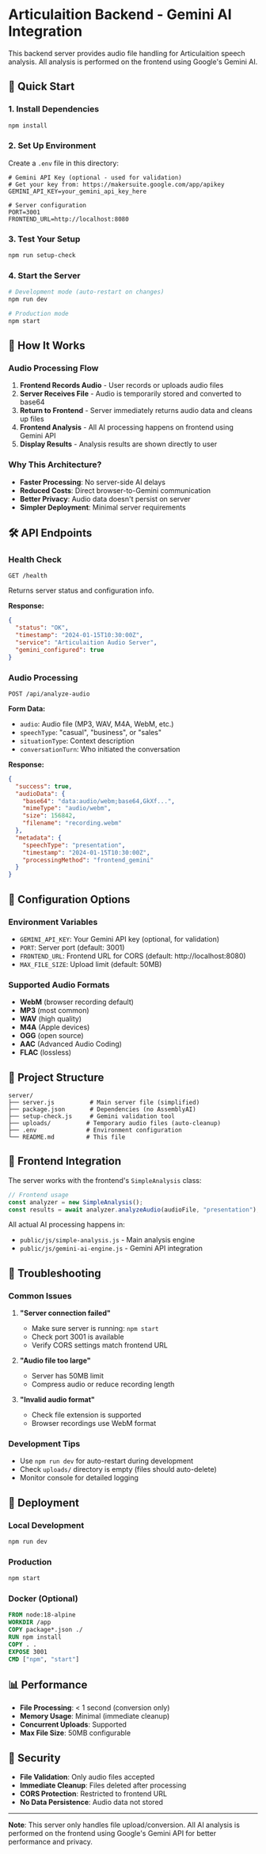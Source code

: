 # Articulaition Backend - Gemini AI Integration

This backend server provides audio file handling for Articulaition speech analysis. All analysis is performed on the frontend using Google's Gemini AI.

## 🚀 Quick Start

### 1. Install Dependencies

```bash
npm install
```

### 2. Set Up Environment

Create a `.env` file in this directory:

```env
# Gemini API Key (optional - used for validation)
# Get your key from: https://makersuite.google.com/app/apikey
GEMINI_API_KEY=your_gemini_api_key_here

# Server configuration
PORT=3001
FRONTEND_URL=http://localhost:8080
```

### 3. Test Your Setup

```bash
npm run setup-check
```

### 4. Start the Server

```bash
# Development mode (auto-restart on changes)
npm run dev

# Production mode
npm start
```

## 🎯 How It Works

### Audio Processing Flow

1. **Frontend Records Audio** - User records or uploads audio files
2. **Server Receives File** - Audio is temporarily stored and converted to base64
3. **Return to Frontend** - Server immediately returns audio data and cleans up files
4. **Frontend Analysis** - All AI processing happens on frontend using Gemini API
5. **Display Results** - Analysis results are shown directly to user

### Why This Architecture?

- **Faster Processing**: No server-side AI delays
- **Reduced Costs**: Direct browser-to-Gemini communication
- **Better Privacy**: Audio data doesn't persist on server
- **Simpler Deployment**: Minimal server requirements

## 🛠️ API Endpoints

### Health Check

```
GET /health
```

Returns server status and configuration info.

**Response:**

```json
{
  "status": "OK",
  "timestamp": "2024-01-15T10:30:00Z",
  "service": "Articulaition Audio Server",
  "gemini_configured": true
}
```

### Audio Processing

```
POST /api/analyze-audio
```

**Form Data:**

- `audio`: Audio file (MP3, WAV, M4A, WebM, etc.)
- `speechType`: "casual", "business", or "sales"
- `situationType`: Context description
- `conversationTurn`: Who initiated the conversation

**Response:**

```json
{
  "success": true,
  "audioData": {
    "base64": "data:audio/webm;base64,GkXf...",
    "mimeType": "audio/webm",
    "size": 156842,
    "filename": "recording.webm"
  },
  "metadata": {
    "speechType": "presentation",
    "timestamp": "2024-01-15T10:30:00Z",
    "processingMethod": "frontend_gemini"
  }
}
```

## 🔧 Configuration Options

### Environment Variables

- `GEMINI_API_KEY`: Your Gemini API key (optional, for validation)
- `PORT`: Server port (default: 3001)
- `FRONTEND_URL`: Frontend URL for CORS (default: http://localhost:8080)
- `MAX_FILE_SIZE`: Upload limit (default: 50MB)

### Supported Audio Formats

- **WebM** (browser recording default)
- **MP3** (most common)
- **WAV** (high quality)
- **M4A** (Apple devices)
- **OGG** (open source)
- **AAC** (Advanced Audio Coding)
- **FLAC** (lossless)

## 📁 Project Structure

```
server/
├── server.js          # Main server file (simplified)
├── package.json       # Dependencies (no AssemblyAI)
├── setup-check.js     # Gemini validation tool
├── uploads/          # Temporary audio files (auto-cleanup)
├── .env              # Environment configuration
└── README.md         # This file
```

## 🎯 Frontend Integration

The server works with the frontend's `SimpleAnalysis` class:

```javascript
// Frontend usage
const analyzer = new SimpleAnalysis();
const results = await analyzer.analyzeAudio(audioFile, "presentation");
```

All actual AI processing happens in:

- `public/js/simple-analysis.js` - Main analysis engine
- `public/js/gemini-ai-engine.js` - Gemini API integration

## 🔧 Troubleshooting

### Common Issues

1. **"Server connection failed"**

   - Make sure server is running: `npm start`
   - Check port 3001 is available
   - Verify CORS settings match frontend URL

2. **"Audio file too large"**

   - Server has 50MB limit
   - Compress audio or reduce recording length

3. **"Invalid audio format"**
   - Check file extension is supported
   - Browser recordings use WebM format

### Development Tips

- Use `npm run dev` for auto-restart during development
- Check `uploads/` directory is empty (files should auto-delete)
- Monitor console for detailed logging

## 🚀 Deployment

### Local Development

```bash
npm run dev
```

### Production

```bash
npm start
```

### Docker (Optional)

```dockerfile
FROM node:18-alpine
WORKDIR /app
COPY package*.json ./
RUN npm install
COPY . .
EXPOSE 3001
CMD ["npm", "start"]
```

## 📊 Performance

- **File Processing**: < 1 second (conversion only)
- **Memory Usage**: Minimal (immediate cleanup)
- **Concurrent Uploads**: Supported
- **Max File Size**: 50MB configurable

## 🔐 Security

- **File Validation**: Only audio files accepted
- **Immediate Cleanup**: Files deleted after processing
- **CORS Protection**: Restricted to frontend URL
- **No Data Persistence**: Audio data not stored

---

**Note**: This server only handles file upload/conversion. All AI analysis is performed on the frontend using Google's Gemini API for better performance and privacy.
